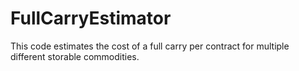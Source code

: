 # FullCarryEstimator
This code estimates the cost of a full carry per contract for multiple different storable commodities.

